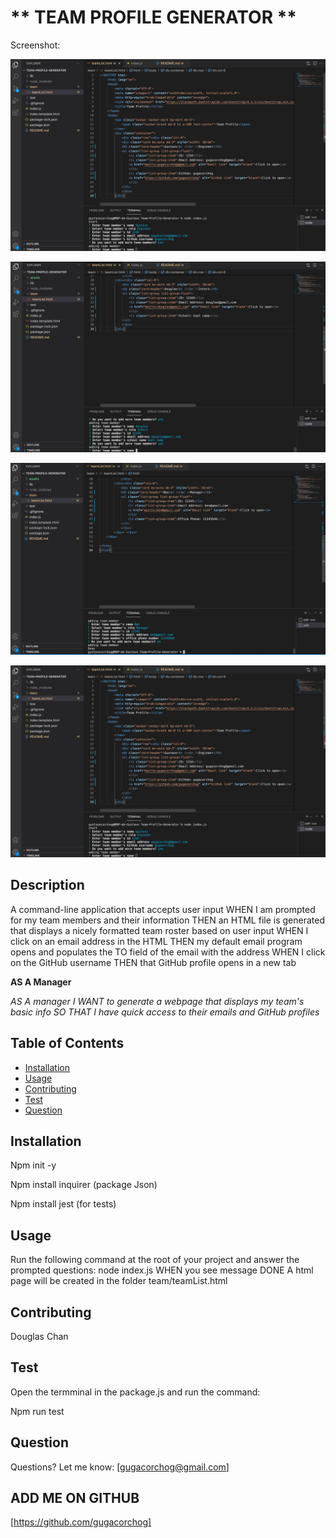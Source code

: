 #  ** TEAM PROFILE GENERATOR **
    

Screenshot:

![screenshot](https://github.com/gugacorchog/Team-Profile-Generator/blob/main/assets/Screenshot1.jpg)

![screenshot](https://github.com/gugacorchog/Team-Profile-Generator/blob/main/assets/screenshot2.jpg)

![screenshot](https://github.com/gugacorchog/Team-Profile-Generator/blob/main/assets/screenshot3.jpg)

![screenshot](https://github.com/gugacorchog/Team-Profile-Generator/blob/main/assets/Screenshot1.jpg)
## Description 

A command-line application that accepts user input
WHEN I am prompted for my team members and their information
THEN an HTML file is generated that displays a nicely formatted team roster based on user input
WHEN I click on an email address in the HTML
THEN my default email program opens and populates the TO field of the email with the address
WHEN I click on the GitHub username
THEN that GitHub profile opens in a new tab

**AS A Manager**

*AS A manager
I WANT to generate a webpage that displays my team's basic info
SO THAT I have quick access to their emails and GitHub profiles*

## Table of Contents 

- [Installation](#installation)
- [Usage](#usage)
- [Contributing](#contributing)
- [Test](#test)
- [Question](#question) 
 

## Installation

Npm init -y

Npm install inquirer (package Json)

Npm install jest (for tests)

## Usage

Run the following command at the root of your project and answer the prompted questions:
node index.js 
WHEN you see message DONE
A html page will be created in the folder team/teamList.html 

## Contributing
Douglas Chan 

## Test

Open the termminal in the package.js and run the command:

Npm run test 

## Question
Questions? Let me know:  [gugacorchog@gmail.com]

## ADD ME ON GITHUB 
[https://github.com/gugacorchog]